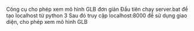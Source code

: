 Công cụ cho phép xem mô hình GLB đơn giản
Đầu tiên chạy server.bat để tạo localhost từ python 3
Sau đó truy cập localhost:8000 để sử dụng giao diện, cho phép xem mô hình GLB
